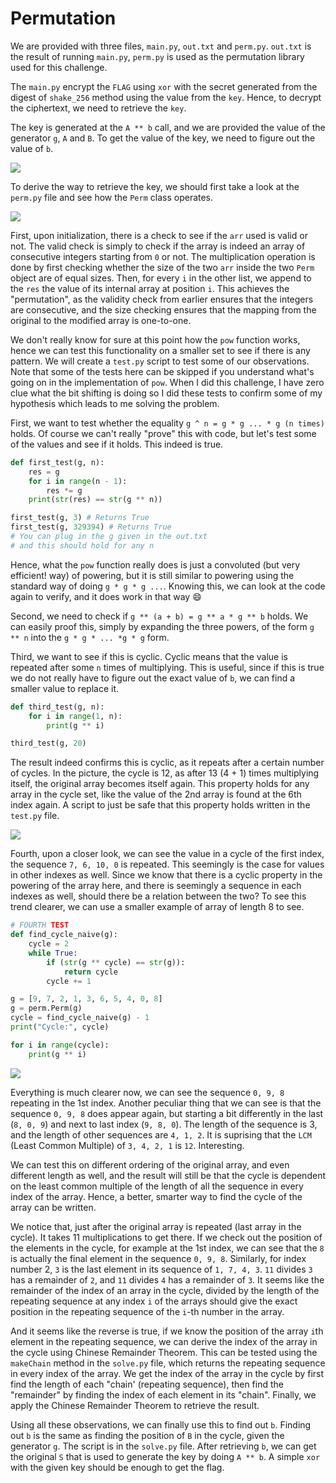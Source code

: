 # Permutation

We are provided with three files, `main.py`, `out.txt` and `perm.py`. `out.txt` is the result of running `main.py`, `perm.py` is used as the permutation library used for this challenge.

The `main.py` encrypt the `FLAG` using `xor` with the secret generated from the digest of `shake_256` method using the value from the `key`. Hence, to decrypt the ciphertext, we need to retrieve the `key`.

The key is generated at the `A ** b` call, and we are provided the value of the generator `g`, `A` and `B`. To get the value of the key, we need to figure out the value of `b`. 

<img src="https://i.imgur.com/OsYXkF9.png">

To derive the way to retrieve the key, we should first take a look at the `perm.py` file and see how the `Perm` class operates.

<img src="https://i.imgur.com/Q8l5Ynn.png">

First, upon initialization, there is a check to see if the `arr` used is valid or not. The valid check is simply to check if the array is indeed an array of consecutive integers starting from `0` or not. The multiplication operation is done by first checking whether the size of the two `arr` inside the two `Perm` object are of equal sizes. Then, for every `i` in the other list, we append to the `res` the value of its internal array at position `i`. This achieves the "permutation", as the validity check from earlier ensures that the integers are consecutive, and the size checking ensures that the mapping from the original to the modified array is one-to-one. 

We don't really know for sure at this point how the `pow` function works, hence we can test this functionality on a smaller set to see if there is any pattern. We will create a `test.py` script to test some of our observations. Note that some of the tests here can be skipped if you understand what's going on in the implementation of `pow`. When I did this challenge, I have zero clue what the bit shifting is doing so I did these tests to confirm some of my hypothesis which leads to me solving the problem.

First, we want to test whether the equality `g ^ n = g * g ... * g (n times)` holds. Of course we can't really "prove" this with code, but let's test some of the values and see if it holds. This indeed is true.

```Python
def first_test(g, n):
    res = g
    for i in range(n - 1):
        res *= g 
    print(str(res) == str(g ** n))

first_test(g, 3) # Returns True
first_test(g, 329394) # Returns True
# You can plug in the g given in the out.txt
# and this should hold for any n
```

Hence, what the `pow` function really does is just a convoluted (but very efficient! way) of powering, but it is still similar to powering using the standard way of doing `g * g * g ...`. Knowing this, we can look at the code again to verify, and it does work in that way :smile:

Second, we need to check if `g ** (a + b) = g ** a * g ** b` holds. We can easily proof this, simply by expanding the three powers, of the form `g ** n` into the `g * g * ... *g * g` form. 

Third, we want to see if this is cyclic. Cyclic means that the value is repeated after some `n` times of multiplying. This is useful, since if this is true we do not really have to figure out the exact value of `b`, we can find a smaller value to replace it. 

```Python
def third_test(g, n):
    for i in range(1, n):
        print(g ** i)

third_test(g, 20)
```

The result indeed confirms this is cyclic, as it repeats after a certain number of cycles. In the picture, the cycle is 12, as after 13 (4 + 1) times multiplying itself, the original array becomes itself again. This property holds for any array in the cycle set, like the value of the 2nd array is found at the 6th index again. A script to just be safe that this property holds written in the `test.py` file.

<img src="https://i.imgur.com/mjdW85N.png">

Fourth, upon a closer look, we can see the value in a cycle of the first index, the sequence `7, 6, 10, 0` is repeated. This seemingly is the case for values in other indexes as well. Since we know that there is a cyclic property in the powering of the array here, and there is seemingly a sequence in each indexes as well, should there be a relation between the two? To see this trend clearer, we can use a smaller example of array of length 8 to see.

```Python
# FOURTH TEST
def find_cycle_naive(g):
    cycle = 2 
    while True:
        if (str(g ** cycle) == str(g)):
            return cycle 
        cycle += 1

g = [9, 7, 2, 1, 3, 6, 5, 4, 0, 8]
g = perm.Perm(g)
cycle = find_cycle_naive(g) - 1
print("Cycle:", cycle)

for i in range(cycle):
    print(g ** i)
```

<img src="https://i.imgur.com/EXGBKDb.png">

Everything is much clearer now, we can see the sequence `0, 9, 8` repeating in the 1st index. Another peculiar thing that we can see is that the sequence `0, 9, 8` does appear again, but starting a bit differently in the last (`8, 0, 9`) and next to last index (`9, 8, 0`). The length of the sequence is 3, and the length of other sequences are `4, 1, 2`. It is suprising that the `LCM` (Least Common Multiple) of `3, 4, 2, 1` is `12`. Interesting. 

We can test this on different ordering of the original array, and even different length as well, and the result will still be that the cycle is dependent on the least common multiple of the length of all the sequence in every index of the array. Hence, a better, smarter way to find the cycle of the array can be written.

We notice that, just after the original array is repeated (last array in the cycle). It takes 11 multiplications to get there. If we check out the position of the elements in the cycle, for example at the 1st index, we can see that the `8` is actually the final element in the sequence `0, 9, 8`. Similarly, for index number 2, `3`  is the last element in its sequence of `1, 7, 4, 3`. `11` divides `3` has a remainder of `2`, and `11` divides `4` has a remainder of `3`. It seems like the remainder of the index of an array in the cycle, divided by the length of the repeating sequence at any index `i` of the arrays should give the exact position in the repeating sequence of the `i`-th number in the array. 

And it seems like the reverse is true, if we know the position of the array `i`th element in the repeating sequence, we can derive the index of the array in the cycle using Chinese Remainder Theorem. This can be tested using the `makeChain` method in the `solve.py` file, which returns the repeating sequence in every index of the array. We get the index of the array in the cycle by 
first find the length of each "chain' (repeating sequence), then find the "remainder" by finding the index of each element in its "chain". Finally, we apply the Chinese Remainder Theorem to retrieve the result.

Using all these observations, we can finally use this to find out `b`. Finding out `b` is the same as finding the position of `B` in the cycle, given the generator `g`. The script is in the `solve.py` file. After retrieving `b`, we can get the original `S` that is used to generate the key by doing `A ** b`. A simple `xor` with the given key should be enough to get the flag.